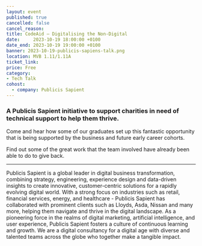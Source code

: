 ```yaml
---
layout: event
published: true
cancelled: false
cancel_reason:
title: CodeAid – Digitalising the Non-Digital
date:     2023-10-19 18:00:00 +0100
date_end: 2023-10-19 19:00:00 +0100
banner: 2023-10-19-publicis-sapiens-talk.png
location: MVB 1.11/1.11A
ticket_link:
price: Free
category:
- Tech Talk
cohost:
  - company: Publicis Sapient
---
```


### A Publicis Sapient initiative to support charities in need of technical support to help them thrive.

Come and hear how some of our graduates set up this fantastic opportunity that is being supported by the business and future early career cohorts.

Find out some of the great work that the team involved have already been able to do to give back.

---

Publicis Sapient is a global leader in digital business transformation, combining strategy, engineering, experience design and data-driven insights to create innovative, customer-centric solutions for a rapidly evolving digital world. With a strong focus on industries such as retail, financial services, energy, and healthcare - Publicis Sapient has collaborated with prominent clients such as Lloyds, Asda, Nissan and many more, helping them navigate and thrive in the digital landscape. As a pioneering force in the realms of digital marketing, artificial intelligence, and user experience, Publicis Sapient fosters a culture of continuous learning and growth.  We are a digital consultancy for a digital age with diverse and talented teams across the globe who together make a tangible impact.